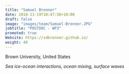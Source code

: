 ```yaml
---
title: "Samuel Brenner"
date: 2018-11-19T10:47:58+10:00
draft: false
image: "images/team/Samuel-Brenner.JPG"
jobtitle: "POSTDOC - WP3"
promoted: true
Website: https://sdbrenner.github.io/
weight: 48
---
```



Brown University, United States

*Sea ice-ocean interactions, ocean mixing, surface waves*
